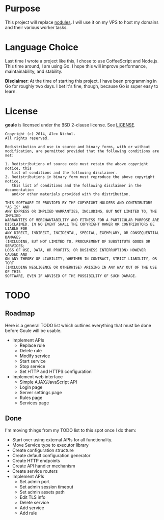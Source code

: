 # Purpose

This project will replace [nodules](https://github.com/unixpickle/nodules). I will use it on my VPS to host my domains and their various worker tasks.

# Language Choice

Last time I wrote a project like this, I chose to use CoffeeScript and Node.js. This time around, I am using Go. I hope this will improve performance, maintainability, and stability.

**Disclaimer**: At the time of starting this project, I have been programming in Go for roughly two days. I bet it's fine, though, because Go is super easy to learn.

# License

**goule** is licensed under the BSD 2-clause license. See [LICENSE](LICENSE).

```
Copyright (c) 2014, Alex Nichol.
All rights reserved.

Redistribution and use in source and binary forms, with or without
modification, are permitted provided that the following conditions are met:

1. Redistributions of source code must retain the above copyright notice, this
   list of conditions and the following disclaimer. 
2. Redistributions in binary form must reproduce the above copyright notice,
   this list of conditions and the following disclaimer in the documentation
   and/or other materials provided with the distribution.

THIS SOFTWARE IS PROVIDED BY THE COPYRIGHT HOLDERS AND CONTRIBUTORS "AS IS" AND
ANY EXPRESS OR IMPLIED WARRANTIES, INCLUDING, BUT NOT LIMITED TO, THE IMPLIED
WARRANTIES OF MERCHANTABILITY AND FITNESS FOR A PARTICULAR PURPOSE ARE
DISCLAIMED. IN NO EVENT SHALL THE COPYRIGHT OWNER OR CONTRIBUTORS BE LIABLE FOR
ANY DIRECT, INDIRECT, INCIDENTAL, SPECIAL, EXEMPLARY, OR CONSEQUENTIAL DAMAGES
(INCLUDING, BUT NOT LIMITED TO, PROCUREMENT OF SUBSTITUTE GOODS OR SERVICES;
LOSS OF USE, DATA, OR PROFITS; OR BUSINESS INTERRUPTION) HOWEVER CAUSED AND
ON ANY THEORY OF LIABILITY, WHETHER IN CONTRACT, STRICT LIABILITY, OR TORT
(INCLUDING NEGLIGENCE OR OTHERWISE) ARISING IN ANY WAY OUT OF THE USE OF THIS
SOFTWARE, EVEN IF ADVISED OF THE POSSIBILITY OF SUCH DAMAGE.
```

# TODO

## Roadmap

Here is a general TODO list which outlines everything that must be done before Goule will be usable.

 * Implement APIs
   * Replace rule
   * Delete rule
   * Modify service
   * Start service
   * Stop service
   * Set HTTP and HTTPS configuration
 * Implement web interface
   * Simple AJAX/JavaScript API
   * Login page
   * Server settings page
   * Rules page
   * Services page

## Done

I'm moving things from my TODO list to this spot once I do them:

 * Start over using external APIs for all functionality.
 * Move Service type to executor library
 * Create configuration structure
 * Create default configuration generator
 * Create HTTP endpoints
 * Create API handler mechanism
 * Create service routers
 * Implement APIs
   * Set admin port
   * Set admin session timeout
   * Set admin assets path
   * Edit TLS info
   * Delete service
   * Add service
   * Add rule
